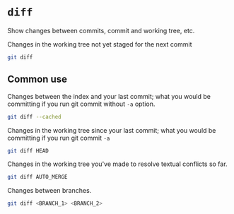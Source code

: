 # `diff`

Show changes between commits, commit and working tree, etc.

Changes in the working tree not yet staged for the next commit

```sh
git diff
```

## Common use

Changes between the index and your last commit; what you would be committing if you run git commit without `-a` option.

```sh
git diff --cached
```

Changes in the working tree since your last commit; what you would be committing if you run git commit `-a`

```sh
git diff HEAD
```

Changes in the working tree you've made to resolve textual conflicts so far.

```sh
git diff AUTO_MERGE
```

Changes between branches.

```sh
git diff <BRANCH_1> <BRANCH_2>
```
